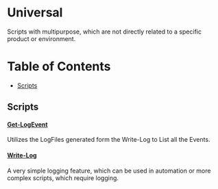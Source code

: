 # Universal
Scripts with multipurpose, which are not directly related to a specific product or environment.
# Table of Contents

  - [Scripts](#scripts)

## Scripts
#### [Get-LogEvent](./Get-LogEvent/)
Utilizes the LogFiles generated form the Write-Log to List all the Events.
#### [Write-Log](./Write-Log/)
A very simple logging feature, which can be used in automation or more complex scripts, which require logging.
